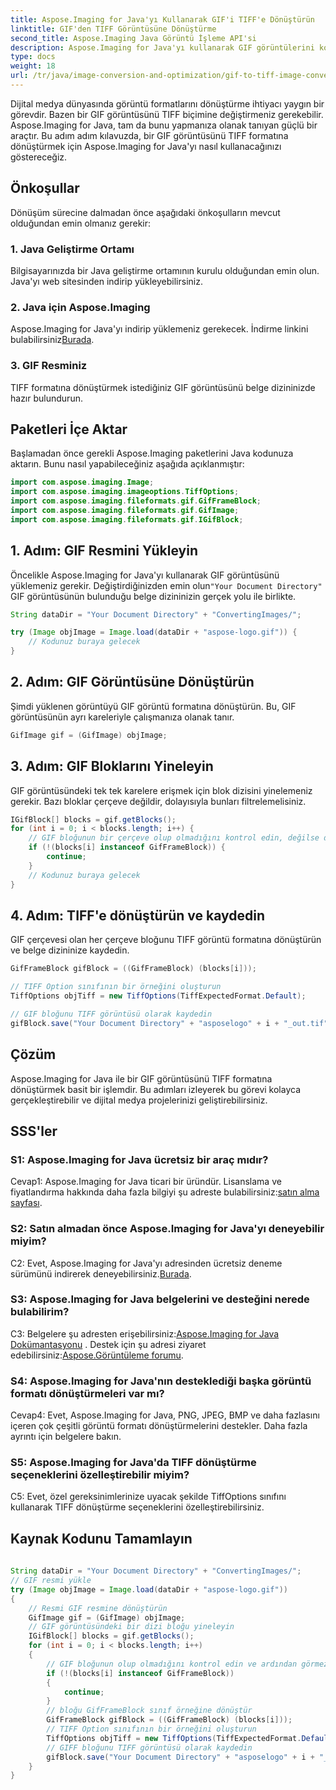 ```yaml
---
title: Aspose.Imaging for Java'yı Kullanarak GIF'i TIFF'e Dönüştürün
linktitle: GIF'den TIFF Görüntüsüne Dönüştürme
second_title: Aspose.Imaging Java Görüntü İşleme API'si
description: Aspose.Imaging for Java'yı kullanarak GIF görüntülerini kolayca TIFF formatına nasıl dönüştürebileceğinizi öğrenin. Bu adım adım kılavuz, bu güçlü araca başlamanıza yardımcı olacaktır.
type: docs
weight: 18
url: /tr/java/image-conversion-and-optimization/gif-to-tiff-image-conversion/
---
```

Dijital medya dünyasında görüntü formatlarını dönüştürme ihtiyacı yaygın bir görevdir. Bazen bir GIF görüntüsünü TIFF biçimine değiştirmeniz gerekebilir. Aspose.Imaging for Java, tam da bunu yapmanıza olanak tanıyan güçlü bir araçtır. Bu adım adım kılavuzda, bir GIF görüntüsünü TIFF formatına dönüştürmek için Aspose.Imaging for Java'yı nasıl kullanacağınızı göstereceğiz.

## Önkoşullar

Dönüşüm sürecine dalmadan önce aşağıdaki önkoşulların mevcut olduğundan emin olmanız gerekir:

### 1. Java Geliştirme Ortamı

Bilgisayarınızda bir Java geliştirme ortamının kurulu olduğundan emin olun. Java'yı web sitesinden indirip yükleyebilirsiniz.

### 2. Java için Aspose.Imaging

 Aspose.Imaging for Java'yı indirip yüklemeniz gerekecek. İndirme linkini bulabilirsiniz[Burada](https://releases.aspose.com/imaging/java/).

### 3. GIF Resminiz

TIFF formatına dönüştürmek istediğiniz GIF görüntüsünü belge dizininizde hazır bulundurun.

## Paketleri İçe Aktar

Başlamadan önce gerekli Aspose.Imaging paketlerini Java kodunuza aktarın. Bunu nasıl yapabileceğiniz aşağıda açıklanmıştır:

```java
import com.aspose.imaging.Image;
import com.aspose.imaging.imageoptions.TiffOptions;
import com.aspose.imaging.fileformats.gif.GifFrameBlock;
import com.aspose.imaging.fileformats.gif.GifImage;
import com.aspose.imaging.fileformats.gif.IGifBlock;
```

## 1. Adım: GIF Resmini Yükleyin

 Öncelikle Aspose.Imaging for Java'yı kullanarak GIF görüntüsünü yüklemeniz gerekir. Değiştirdiğinizden emin olun`"Your Document Directory"` GIF görüntüsünün bulunduğu belge dizininizin gerçek yolu ile birlikte.

```java
String dataDir = "Your Document Directory" + "ConvertingImages/";

try (Image objImage = Image.load(dataDir + "aspose-logo.gif")) {
    // Kodunuz buraya gelecek
}
```

## 2. Adım: GIF Görüntüsüne Dönüştürün

Şimdi yüklenen görüntüyü GIF görüntü formatına dönüştürün. Bu, GIF görüntüsünün ayrı kareleriyle çalışmanıza olanak tanır.

```java
GifImage gif = (GifImage) objImage;
```

## 3. Adım: GIF Bloklarını Yineleyin

GIF görüntüsündeki tek tek karelere erişmek için blok dizisini yinelemeniz gerekir. Bazı bloklar çerçeve değildir, dolayısıyla bunları filtrelemelisiniz.

```java
IGifBlock[] blocks = gif.getBlocks();
for (int i = 0; i < blocks.length; i++) {
    // GIF bloğunun bir çerçeve olup olmadığını kontrol edin, değilse dikkate almayın
    if (!(blocks[i] instanceof GifFrameBlock)) {
        continue;
    }
    // Kodunuz buraya gelecek
}
```

## 4. Adım: TIFF'e dönüştürün ve kaydedin

GIF çerçevesi olan her çerçeve bloğunu TIFF görüntü formatına dönüştürün ve belge dizininize kaydedin.

```java
GifFrameBlock gifBlock = ((GifFrameBlock) (blocks[i]));

// TIFF Option sınıfının bir örneğini oluşturun
TiffOptions objTiff = new TiffOptions(TiffExpectedFormat.Default);

// GIF bloğunu TIFF görüntüsü olarak kaydedin
gifBlock.save("Your Document Directory" + "asposelogo" + i + "_out.tif", objTiff);
```

## Çözüm

Aspose.Imaging for Java ile bir GIF görüntüsünü TIFF formatına dönüştürmek basit bir işlemdir. Bu adımları izleyerek bu görevi kolayca gerçekleştirebilir ve dijital medya projelerinizi geliştirebilirsiniz.

## SSS'ler

### S1: Aspose.Imaging for Java ücretsiz bir araç mıdır?

 Cevap1: Aspose.Imaging for Java ticari bir üründür. Lisanslama ve fiyatlandırma hakkında daha fazla bilgiyi şu adreste bulabilirsiniz:[satın alma sayfası](https://purchase.aspose.com/buy).

### S2: Satın almadan önce Aspose.Imaging for Java'yı deneyebilir miyim?

 C2: Evet, Aspose.Imaging for Java'yı adresinden ücretsiz deneme sürümünü indirerek deneyebilirsiniz.[Burada](https://releases.aspose.com/).

### S3: Aspose.Imaging for Java belgelerini ve desteğini nerede bulabilirim?

 C3: Belgelere şu adresten erişebilirsiniz:[Aspose.Imaging for Java Dokümantasyonu](https://reference.aspose.com/imaging/java/) . Destek için şu adresi ziyaret edebilirsiniz:[Aspose.Görüntüleme forumu](https://forum.aspose.com/).

### S4: Aspose.Imaging for Java'nın desteklediği başka görüntü formatı dönüştürmeleri var mı?

Cevap4: Evet, Aspose.Imaging for Java, PNG, JPEG, BMP ve daha fazlasını içeren çok çeşitli görüntü formatı dönüştürmelerini destekler. Daha fazla ayrıntı için belgelere bakın.

### S5: Aspose.Imaging for Java'da TIFF dönüştürme seçeneklerini özelleştirebilir miyim?

C5: Evet, özel gereksinimlerinize uyacak şekilde TiffOptions sınıfını kullanarak TIFF dönüştürme seçeneklerini özelleştirebilirsiniz.



## Kaynak Kodunu Tamamlayın
```java
		
String dataDir = "Your Document Directory" + "ConvertingImages/";
// GIF resmi yükle
try (Image objImage = Image.load(dataDir + "aspose-logo.gif"))
{
	// Resmi GIF resmine dönüştürün
	GifImage gif = (GifImage) objImage;
	// GIF görüntüsündeki bir dizi bloğu yineleyin
	IGifBlock[] blocks = gif.getBlocks();
	for (int i = 0; i < blocks.length; i++)
	{
		// GIF bloğunun olup olmadığını kontrol edin ve ardından görmezden gelin
		if (!(blocks[i] instanceof GifFrameBlock))
		{
			continue;
		}
		// bloğu GifFrameBlock sınıf örneğine dönüştür
		GifFrameBlock gifBlock = ((GifFrameBlock) (blocks[i]));
		// TIFF Option sınıfının bir örneğini oluşturun
		TiffOptions objTiff = new TiffOptions(TiffExpectedFormat.Default);
		// GIFF bloğunu TIFF görüntüsü olarak kaydedin
		gifBlock.save("Your Document Directory" + "asposelogo" + i + "_out.tif", objTiff);
	}
}
		
```